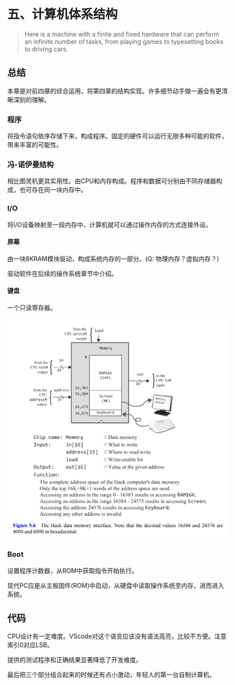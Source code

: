 # 五、计算机体系结构

> Here is a machine with a finite
> and fixed hardware that can perform an infinite number of tasks, from
> playing games to typesetting books to driving cars. 

## 总结

本章是对前四章的综合运用，将第四章的结构实现。许多细节动手做一遍会有更清晰深刻的理解。

### 程序

将指令语句依序存储下来，构成程序。固定的硬件可以运行无限多种可能的软件，带来丰富的可能性。

### 冯-诺伊曼结构

相比图灵机更具实用性。由CPU和内存构成。程序和数据可分别由不同存储器构成，也可存在同一块内存中。

### I/O

将I/O设备映射至一段内存中，计算机就可以通过操作内存的方式连接外设。

#### 屏幕

由一块8KRAM模块驱动，构成系统内存的一部分。(Q: 物理内存？虚拟内存？)

驱动软件在后续的操作系统章节中介绍。

#### 键盘

一个只读寄存器。

![Fig5.6](../images/Figure%205.6.png)

### Boot

设置程序计数器，从ROM中获取指令开始执行。

现代PC应是从主板固件(ROM)中启动，从硬盘中读取操作系统至内存，进而进入系统。

## 代码

CPU设计有一定难度。VScode对这个语言应该没有语法高亮，比较不方便。注意索引0对应LSB。

提供的测试程序和正确结果显著降低了开发难度。

最后把三个部分组合起来的时候还有点小激动，年轻人的第一台自制计算机。